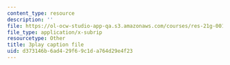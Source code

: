 ```yaml
---
content_type: resource
description: ''
file: https://ol-ocw-studio-app-qa.s3.amazonaws.com/courses/res-21g-001-the-user-friendly-classroom-fall-2020/d373146b6ad429f69c1da764d29e4f23_3zuEzPzbNPg.srt
file_type: application/x-subrip
resourcetype: Other
title: 3play caption file
uid: d373146b-6ad4-29f6-9c1d-a764d29e4f23
---
```

